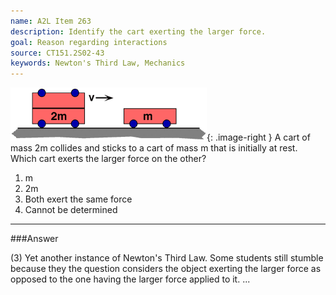 ```yaml
---
name: A2L Item 263
description: Identify the cart exerting the larger force.
goal: Reason regarding interactions
source: CT151.2S02-43
keywords: Newton's Third Law, Mechanics
---
```


![Item263_fig1.gif](../images/Item263_fig1.gif){: .image-right }  A
cart of mass 2m collides and sticks to a cart of mass m that is
initially at rest. Which cart exerts the larger force on the other?

1. m
2. 2m
3. Both exert the same force
4. Cannot be determined


<hr/>

###Answer

(3) Yet another instance of Newton's Third Law. Some students still
stumble because they the question considers the object exerting the
larger force as opposed to the one having the larger force applied to
it. 
...
